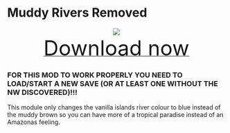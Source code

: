 # Muddy Rivers Removed

<div align=center><img src="_media/Anno1800/mod_banners/muddyrivers/banner.png"/></div>

<div align=center><a href="https://g-4169.modapi.io/v1/games/4169/mods/3226957/files/4128673/download"> <font size="40">Download now</font></a></div>

### FOR THIS MOD TO WORK PROPERLY YOU NEED TO LOAD/START A NEW SAVE (OR AT LEAST ONE WITHOUT THE NW DISCOVERED)!!!

This module only changes the vanilla islands river colour to blue instead of the muddy brown so you can have more of a tropical paradise instead of an Amazonas feeling.